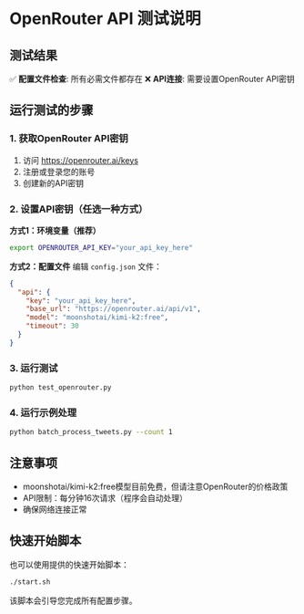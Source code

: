 # OpenRouter API 测试说明

## 测试结果
✅ **配置文件检查**: 所有必需文件都存在
❌ **API连接**: 需要设置OpenRouter API密钥

## 运行测试的步骤

### 1. 获取OpenRouter API密钥
1. 访问 https://openrouter.ai/keys
2. 注册或登录您的账号
3. 创建新的API密钥

### 2. 设置API密钥（任选一种方式）

**方式1：环境变量（推荐）**
```bash
export OPENROUTER_API_KEY="your_api_key_here"
```

**方式2：配置文件**
编辑 `config.json` 文件：
```json
{
  "api": {
    "key": "your_api_key_here",
    "base_url": "https://openrouter.ai/api/v1",
    "model": "moonshotai/kimi-k2:free",
    "timeout": 30
  }
}
```

### 3. 运行测试
```bash
python test_openrouter.py
```

### 4. 运行示例处理
```bash
python batch_process_tweets.py --count 1
```

## 注意事项
- moonshotai/kimi-k2:free模型目前免费，但请注意OpenRouter的价格政策
- API限制：每分钟16次请求（程序会自动处理）
- 确保网络连接正常

## 快速开始脚本
也可以使用提供的快速开始脚本：
```bash
./start.sh
```

该脚本会引导您完成所有配置步骤。